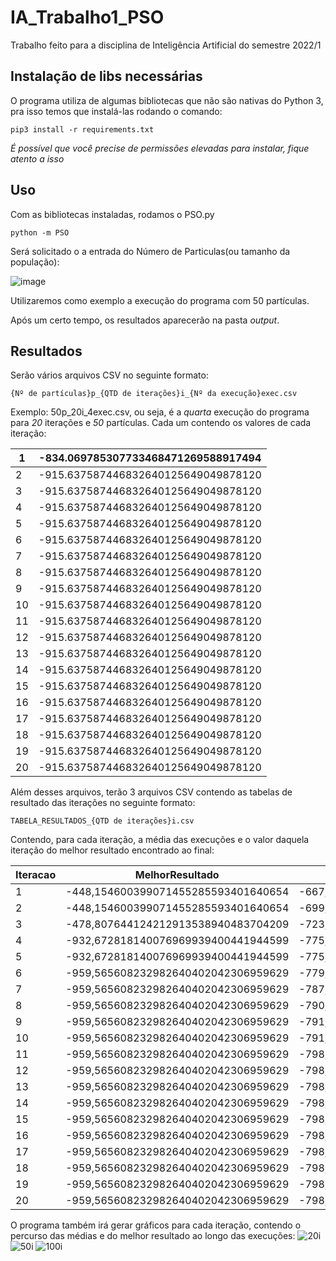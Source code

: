 # IA_Trabalho1_PSO
Trabalho feito para a disciplina de Inteligência Artificial do semestre 2022/1

## Instalação de libs necessárias
O programa utiliza de algumas bibliotecas que não são nativas do Python 3, pra isso temos que instalá-las rodando o comando:

`
pip3 install -r requirements.txt
`

*É possível que você precise de permissões elevadas para instalar, fique atento a isso*




## Uso
Com as bibliotecas instaladas, rodamos o PSO.py

`
    python -m PSO
`

Será solicitado o a entrada do Número de Particulas(ou tamanho da população):

![image](https://user-images.githubusercontent.com/71766992/169165896-e681b34b-ef6f-4a78-a5d0-c5badebc97e3.png)

Utilizaremos como exemplo a execução do programa com 50 partículas. 

Após um certo tempo, os resultados aparecerão na pasta *output*. 

## Resultados
Serão vários arquivos CSV no seguinte formato:

`
{Nº de partículas}p_{QTD de iterações}i_{Nº da execução}exec.csv
`

Exemplo: 50p_20i_4exec.csv, ou seja, é a *quarta* execução do programa para *20* iterações e *50* partículas.
Cada um contendo os valores de cada iteração:

|1  |-834.069785307733468471269588917494|
|---|-----------------------------------|
|2  |-915.637587446832640125649049878120|
|3  |-915.637587446832640125649049878120|
|4  |-915.637587446832640125649049878120|
|5  |-915.637587446832640125649049878120|
|6  |-915.637587446832640125649049878120|
|7  |-915.637587446832640125649049878120|
|8  |-915.637587446832640125649049878120|
|9  |-915.637587446832640125649049878120|
|10 |-915.637587446832640125649049878120|
|11 |-915.637587446832640125649049878120|
|12 |-915.637587446832640125649049878120|
|13 |-915.637587446832640125649049878120|
|14 |-915.637587446832640125649049878120|
|15 |-915.637587446832640125649049878120|
|16 |-915.637587446832640125649049878120|
|17 |-915.637587446832640125649049878120|
|18 |-915.637587446832640125649049878120|
|19 |-915.637587446832640125649049878120|
|20 |-915.637587446832640125649049878120|



Além desses arquivos, terão 3 arquivos CSV contendo as tabelas de resultado das iterações no seguinte formato:

`
TABELA_RESULTADOS_{QTD de iterações}i.csv
`

Contendo, para cada iteração, a média das execuções e o valor daquela iteração do melhor resultado encontrado ao final:


|Iteracao|MelhorResultado                    |MediaResultados                    |
|--------|-----------------------------------|-----------------------------------|
|1       |-448,154600399071455285593401640654|-667,578490426773214494460262358189|
|2       |-448,154600399071455285593401640654|-699,851572009579058430972509086132|
|3       |-478,807644124212913538940483704209|-723,189588746714548506133724004030|
|4       |-932,672818140076969939400441944599|-775,149992430443830926378723233938|
|5       |-932,672818140076969939400441944599|-775,149992430443830926378723233938|
|6       |-959,565608232982640402042306959629|-779,007105153067755054507870227098|
|7       |-959,565608232982640402042306959629|-787,454807575302766053937375545502|
|8       |-959,565608232982640402042306959629|-790,119001023357895974186249077320|
|9       |-959,565608232982640402042306959629|-791,306285547608354136173147708178|
|10      |-959,565608232982640402042306959629|-791,306285547608354136173147708178|
|11      |-959,565608232982640402042306959629|-798,614446287667760771000757813454|
|12      |-959,565608232982640402042306959629|-798,815824286692418354505207389593|
|13      |-959,565608232982640402042306959629|-798,815824286692418354505207389593|
|14      |-959,565608232982640402042306959629|-798,815824286692418354505207389593|
|15      |-959,565608232982640402042306959629|-798,815824286692418354505207389593|
|16      |-959,565608232982640402042306959629|-798,815824286692418354505207389593|
|17      |-959,565608232982640402042306959629|-798,815824286692418354505207389593|
|18      |-959,565608232982640402042306959629|-798,815824286692418354505207389593|
|19      |-959,565608232982640402042306959629|-798,815824286692418354505207389593|
|20      |-959,565608232982640402042306959629|-798,815824286692418354505207389593|


O programa também irá gerar gráficos para cada iteração, contendo o percurso das médias e do melhor resultado ao longo das execuções:
![20i](https://user-images.githubusercontent.com/71766992/169167266-5ed0f017-9b59-4f65-8e1f-fa8776b8e43d.png)
![50i](https://user-images.githubusercontent.com/71766992/169167279-a1c4257d-2126-42df-b714-0b5a8ce8f286.png)
![100i](https://user-images.githubusercontent.com/71766992/169167292-584b177f-12d1-4be4-94ac-2a17cb47860e.png)


